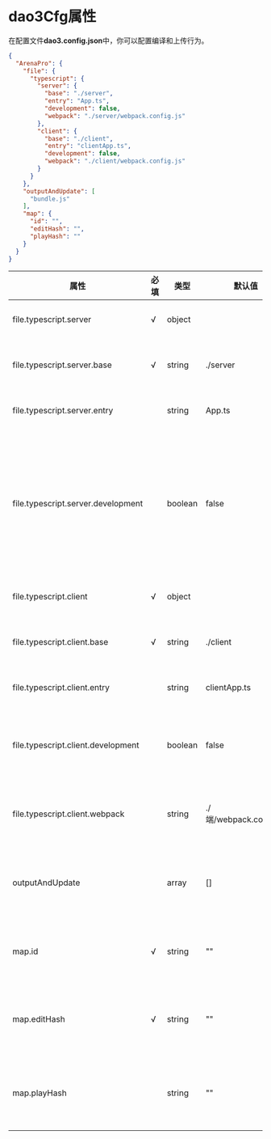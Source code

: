 # dao3Cfg属性

在配置文件**dao3.config.json**中，你可以配置编译和上传行为。
```json
{
  "ArenaPro": {
    "file": {
      "typescript": {
        "server": {
          "base": "./server",
          "entry": "App.ts",
          "development": false,
          "webpack": "./server/webpack.config.js"
        },
        "client": {
          "base": "./client",
          "entry": "clientApp.ts",
          "development": false,
          "webpack": "./client/webpack.config.js"
        }
      }
    },        
    "outputAndUpdate": [
      "bundle.js"
    ],
    "map": {
      "id": "",
      "editHash": "",
      "playHash": ""
    }
  }
}
```



| 属性 | 必填 | 类型 | 默认值 | 说明 |
| --- | --- | --- | --- | --- |
| file.typescript.server | √ | object |  | Arena**服务端**项目配置 |
| file.typescript.server.base | √ | string | ./server | Arena**服务端**项目文件夹目录 |
| file.typescript.server.entry |  | string | App.ts | Arena**服务端**项目入口文件 |
| file.typescript.server.development |  | boolean | false | Arena**服务端**项目编译模式，默认为生产模式<br/>开发环境下打包后不压缩不混淆，方便在神岛Dubug |
| file.typescript.client | √ | object |  | Arena**客户端**项目配置 |
| file.typescript.client.base | √ | string | ./client | Arena**客户端**项目文件夹目录 |
| file.typescript.client.entry |  | string | clientApp.ts | Arena**客户端**项目入口文件 |
| file.typescript.client.development |  | boolean | false | Arena**客户端**项目编译模式，默认为生产模式 |
| file.typescript.client.webpack |  | string | ./端/webpack.config.js | Arena**端**项目webpack编译配置相对路径 |
| outputAndUpdate |  | array | [] | 当前编译和上传的文件名列表，默认选择第一位文件名 |
| map.id | √ | string | "" | 当前Arena项目对应的**扩展地图ID** |
| map.editHash | √ | string | "" | 当前Arena项目对应的扩展地图**创作端Hash** |
| map.playHash |  | string | "" | 当前Arena项目对应的扩展地图**游玩端Hash** |